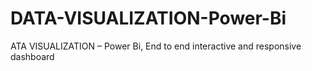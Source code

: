 # DATA-VISUALIZATION-Power-Bi
ATA VISUALIZATION – Power Bi, End to end interactive and  responsive dashboard
